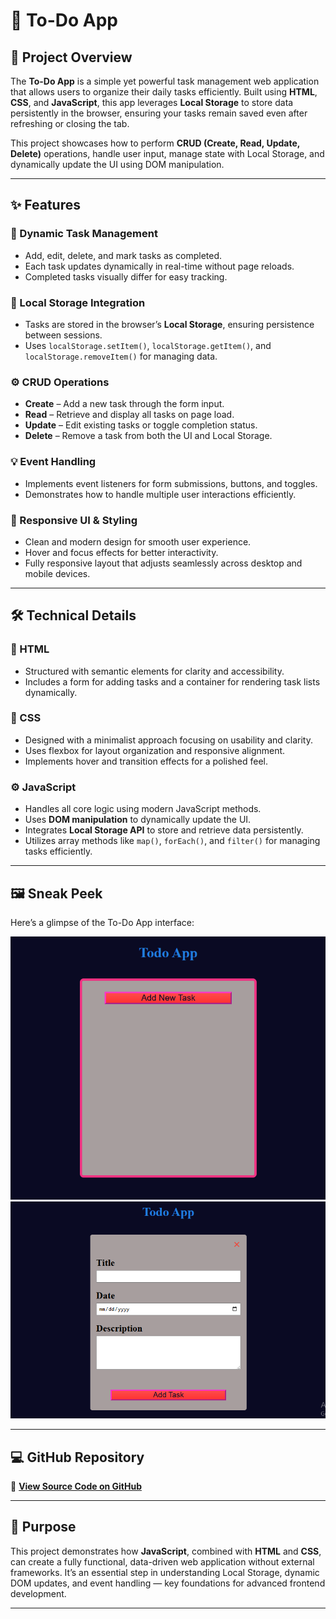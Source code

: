 # 📝 To-Do App

## 📖 Project Overview

The **To-Do App** is a simple yet powerful task management web application that allows users to organize their daily tasks efficiently. Built using **HTML**, **CSS**, and **JavaScript**, this app leverages **Local Storage** to store data persistently in the browser, ensuring your tasks remain saved even after refreshing or closing the tab.

This project showcases how to perform **CRUD (Create, Read, Update, Delete)** operations, handle user input, manage state with Local Storage, and dynamically update the UI using DOM manipulation.

---

## ✨ Features

### 🧾 Dynamic Task Management

* Add, edit, delete, and mark tasks as completed.
* Each task updates dynamically in real-time without page reloads.
* Completed tasks visually differ for easy tracking.

### 💾 Local Storage Integration

* Tasks are stored in the browser’s **Local Storage**, ensuring persistence between sessions.
* Uses `localStorage.setItem()`, `localStorage.getItem()`, and `localStorage.removeItem()` for managing data.

### ⚙️ CRUD Operations

* **Create** – Add a new task through the form input.
* **Read** – Retrieve and display all tasks on page load.
* **Update** – Edit existing tasks or toggle completion status.
* **Delete** – Remove a task from both the UI and Local Storage.

### 💡 Event Handling

* Implements event listeners for form submissions, buttons, and toggles.
* Demonstrates how to handle multiple user interactions efficiently.

### 🎨 Responsive UI & Styling

* Clean and modern design for smooth user experience.
* Hover and focus effects for better interactivity.
* Fully responsive layout that adjusts seamlessly across desktop and mobile devices.

---

## 🛠️ Technical Details

### 🧩 HTML

* Structured with semantic elements for clarity and accessibility.
* Includes a form for adding tasks and a container for rendering task lists dynamically.

### 🎨 CSS

* Designed with a minimalist approach focusing on usability and clarity.
* Uses flexbox for layout organization and responsive alignment.
* Implements hover and transition effects for a polished feel.

### ⚙️ JavaScript

* Handles all core logic using modern JavaScript methods.
* Uses **DOM manipulation** to dynamically update the UI.
* Integrates **Local Storage API** to store and retrieve data persistently.
* Utilizes array methods like `map()`, `forEach()`, and `filter()` for managing tasks efficiently.

---

## 🖼️ Sneak Peek

Here’s a glimpse of the To-Do App interface:

![To-Do App Screenshot](./image/a.png)
![To-Do App Screenshot](./image/b.png)

---


## 💻 GitHub Repository

🔗 **[View Source Code on GitHub](https://github.com/kal1kidan/ToDoApp)**

---

## 🎯 Purpose

This project demonstrates how **JavaScript**, combined with **HTML** and **CSS**, can create a fully functional, data-driven web application without external frameworks. It’s an essential step in understanding Local Storage, dynamic DOM updates, and event handling — key foundations for advanced frontend development.

---
